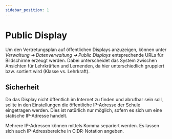```yaml
---
sidebar_position: 1
---
```


# Public Display

Um den Vertretungsplan auf öffentlichen Displays anzuzeigen, können unter *Verwaltung ➜ Datenverwaltung ➜ Public Displays*
entsprechende URLs für Bildschirme erzeugt werden. Dabei unterscheidet das System zwischen Ansichten für Lehrkräften und
Lernenden, da hier unterschiedlich gruppiert bzw. sortiert wird (Klasse vs. Lehrkraft).

## Sicherheit

Da das Display nicht öffentlich im Internet zu finden und abrufbar sein soll, sollte in den Einstellungen die öffentliche
IP-Adresse der Schule eingetragen werden. Dies ist natürlich nur möglich, sofern es sich um eine statische IP-Adresse handelt.

Mehrere IP-Adressen können mittels Komma separiert werden. Es lassen sich auch IP-Adressbereiche in CIDR-Notation angeben.